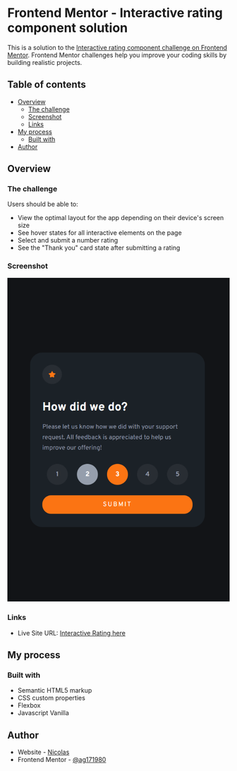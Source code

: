 # Frontend Mentor - Interactive rating component solution

This is a solution to the [Interactive rating component challenge on Frontend Mentor](https://www.frontendmentor.io/challenges/interactive-rating-component-koxpeBUmI). Frontend Mentor challenges help you improve your coding skills by building realistic projects. 

## Table of contents

- [Overview](#overview)
  - [The challenge](#the-challenge)
  - [Screenshot](#screenshot)
  - [Links](#links)
- [My process](#my-process)
  - [Built with](#built-with)
- [Author](#author)



## Overview

### The challenge

Users should be able to:

- View the optimal layout for the app depending on their device's screen size
- See hover states for all interactive elements on the page
- Select and submit a number rating
- See the "Thank you" card state after submitting a rating

### Screenshot

![](./images/screenshot.png)

### Links

- Live Site URL: [Interactive Rating here](https://interactive-rating-ag171980.netlify.app/)

## My process

### Built with

- Semantic HTML5 markup
- CSS custom properties
- Flexbox
- Javascript Vanilla

## Author

- Website - [Nicolas](https://portfolionicolas.netlify.app/)
- Frontend Mentor - [@ag171980](https://www.frontendmentor.io/profile/ag171980)